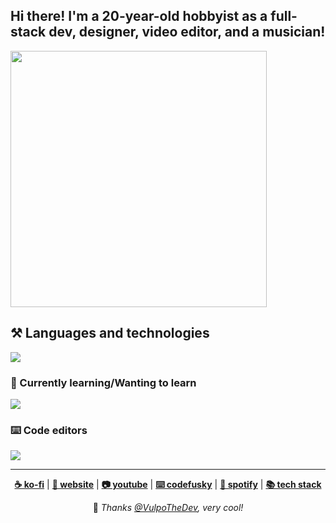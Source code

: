 <!-- Feel free to fork or copy me profile README, I don't mind! -->

## Hi there! I'm a 20-year-old hobbyist as a full-stack dev, designer, video editor, and a musician!

<a href="https://github.com/anuraghazra/github-readme-stats">
<img width="410" src="https://github-readme-stats.vercel.app/api/top-langs/?username=skepfusky&layout=compact&theme=tokyonight&langs_count=10&hide_border=true&include_all_commits=true&card_width=320&hide=jupyter%20notebook,markdown,svg">
  </a>

## ⚒️ Languages and technologies

![](https://skillicons.dev/icons?i=nodejs,js,ts,py,go,tailwind,sass,vue,react,svelte,astro,flask,fastapi,graphql,docker,figma,ps,pr,ae&perline=8)

### 🧠 Currently learning/Wanting to learn

![](https://skillicons.dev/icons?i=supabase,rust,redis,postgres,cassandra,processing)

### ⌨️ Code editors

![](https://skillicons.dev/icons?i=vscode,neovim,vim)

----

<div align="center">

<strong><a href="https://ko-fi.com/skepfusky">☕ ko-fi</a></strong> | 
<strong><a href="https://skepfusky.xyz">🦊 website</a></strong> |
<strong><a href="https://www.youtube.com/skepfusky97">📷 youtube</a></strong> |
<strong><a href="https://www.youtube.com/channel/UCyATIf6yANiY5mewNjAfKvw">⌨️ codefusky</a></strong> |
<strong><a href="https://open.spotify.com/artist/3fouosCOFa1ykd6j9DZkWl">🎵 spotify</a></strong> |
<strong><a href="https://stackshare.io/skepfusky/skepfusky-personal-stack">📚 tech stack</a></strong>
<br/>

💜 <i>Thanks [@VulpoTheDev](https://github.com/VulpoTheDev), very cool!</i>

</div>
